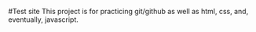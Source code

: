 #Test site 
This project is for practicing git/github as well as html, css, and, eventually, javascript.
